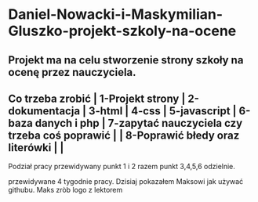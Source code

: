 # Daniel-Nowacki-i-Maskymilian-Gluszko-projekt-szkoly-na-ocene
Projekt ma na celu stworzenie strony szkoły na ocenę przez nauczyciela.
-----------------------------------------------------------------------
Co trzeba zrobić                                                      |
1-Projekt strony                                                      |
2-dokumentacja                                                        |
3-html                                                                |
4-css                                                                 |
5-javascript                                                          |
6-baza danych i php                                                   |
7-zapytać nauczyciela czy trzeba coś poprawić                         |                                    |
8-Poprawić błedy oraz literówki                                       |
                                                                      |
-----------------------------------------------------------------------
Podział pracy przewidywany
punkt 1 i 2 razem
punkt 3,4,5,6 odzielnie.

przewidywane 4 tygodnie pracy.
Dzisiaj pokazałem Maksowi jak używać githubu.
Maks zròb logo z lektorem 

